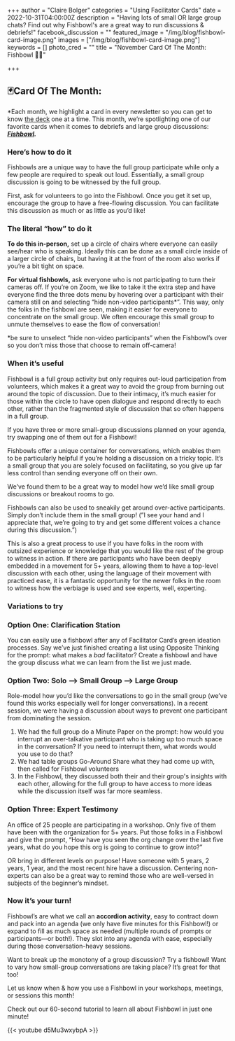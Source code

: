 +++
author = "Claire Bolger"
categories = "Using Facilitator Cards"
date = 2022-10-31T04:00:00Z
description = "Having lots of small OR large group chats? Find out why Fishbowl's are a great way to run discussions & debriefs!"
facebook_discussion = ""
featured_image = "/img/blog/fishbowl-card-image.png"
images = ["/img/blog/fishbowl-card-image.png"]
keywords = []
photo_cred = ""
title = "November Card Of The Month: Fishbowl 🐠🥣"

+++
## 🃏Card Of The Month:

\*Each month, we highlight a card in every newsletter so you can get to know [the deck](http://shop.facilitator.cards) one at a time. This month, we’re spotlighting one of our favorite cards when it comes to debriefs and large group discussions: [**_Fishbowl_**](https://www.facilitator.cards/cards/fishbowl/)**_._**

### Here’s how to do it

Fishbowls are a unique way to have the full group participate while only a few people are required to speak out loud. Essentially, a small group discussion is going to be witnessed by the full group.

First, ask for volunteers to go into the Fishbowl. Once you get it set up, encourage the group to have a free-flowing discussion. You can facilitate this discussion as much or as little as you’d like!

### The literal “how” to do it

**To do this in-person,** set up a circle of chairs where everyone can easily see/hear who is speaking. Ideally this can be done as a small circle inside of a larger circle of chairs, but having it at the front of the room also works if you’re a bit tight on space.

**For virtual fishbowls,** ask everyone who is not participating to turn their cameras off. If you’re on Zoom, we like to take it the extra step and have everyone find the three dots menu by hovering over a participant with their camera still on and selecting “hide non-video participants*”. This way, only the folks in the fishbowl are seen, making it easier for everyone to concentrate on the small group. We often encourage this small group to unmute themselves to ease the flow of conversation!

\*be sure to unselect “hide non-video participants” when the Fishbowl’s over so you don’t miss those that choose to remain off-camera!

### When it’s useful

Fishbowl is a full group activity but only requires out-loud participation from volunteers, which makes it a great way to avoid the group from burning out around the topic of discussion. Due to their intimacy, it’s much easier for those within the circle to have open dialogue and respond directly to each other, rather than the fragmented style of discussion that so often happens in a full group.

If you have three or more small-group discussions planned on your agenda, try swapping one of them out for a Fishbowl!

Fishbowls offer a unique container for conversations, which enables them to be particularly helpful if you’re holding a discussion on a tricky topic. It’s a small group that you are solely focused on facilitating, so you give up far less control than sending everyone off on their own.

We’ve found them to be a great way to model how we’d like small group discussions or breakout rooms to go.

Fishbowls can also be used to sneakily get around over-active participants. Simply don’t include them in the small group! (”I see your hand and I appreciate that, we’re going to try and get some different voices a chance during this discussion.”)

This is also a great process to use if you have folks in the room with outsized experience or knowledge that you would like the rest of the group to witness in action. If there are participants who have been deeply embedded in a movement for 5+ years, allowing them to have a top-level discussion with each other, using the language of their movement with practiced ease, it is a fantastic opportunity for the newer folks in the room to witness how the verbiage is used and see experts, well, experting.

### Variations to try

### Option One: Clarification Station

You can easily use a fishbowl after any of Facilitator Card’s green ideation processes. Say we’ve just finished creating a list using Opposite Thinking for the prompt: what makes a _bad_ facilitator? Create a fishbowl and have the group discuss what we can learn from the list we just made.

### Option Two: Solo —> Small Group —> Large Group

Role-model how you’d like the conversations to go in the small group (we’ve found this works especially well for longer conversations). In a recent session, we were having a discussion about ways to prevent one participant from dominating the session.

1. We had the full group do a Minute Paper on the prompt: how would you interrupt an over-talkative participant who is taking up too much space in the conversation? If you need to interrupt them, what words would you use to do that?
2. We had table groups Go-Around Share what they had come up with, then called for Fishbowl volunteers
3. In the Fishbowl, they discussed both their and their group's insights with each other, allowing for the full group to have access to more ideas while the discussion itself was far more seamless.

### Option Three: Expert Testimony

An office of 25 people are participating in a workshop. Only five of them have been with the organization for 5+ years. Put those folks in a Fishbowl and give the prompt, “How have you seen the org change over the last five years, what do you hope this org is going to continue to grow into?”

OR bring in different levels on purpose! Have someone with 5 years, 2 years, 1 year, and the most recent hire have a discussion. Centering non-experts can also be a great way to remind those who are well-versed in subjects of the beginner’s mindset.

### Now it’s your turn!

Fishbowl’s are what we call an **accordion activity**, easy to contract down and pack into an agenda (we only have five minutes for this Fishbowl!) or expand to fill as much space as needed (multiple rounds of prompts or participants—or both!). They slot into any agenda with ease, especially during those conversation-heavy sessions.

Want to break up the monotony of a group discussion? Try a fishbowl! Want to vary how small-group conversations are taking place? It’s great for that too!

Let us know when & how you use a Fishbowl in your workshops, meetings, or sessions this month!

Check out our 60-second tutorial to learn all about Fishbowl in just one minute!

{{< youtube d5Mu3wxybpA >}}